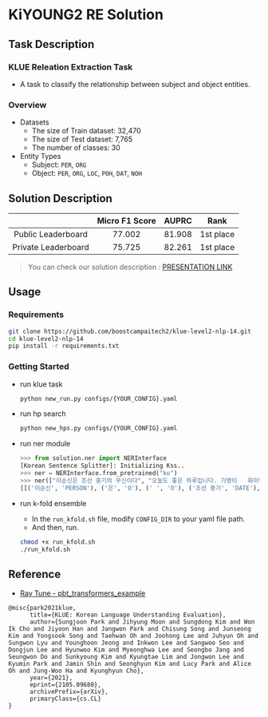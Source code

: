 # KiYOUNG2 RE Solution

## Task Description

### KLUE Releation Extraction Task

* A task to classify the relationship between subject and object entities.

### Overview

* Datasets
  * The size of Train dataset: 32,470
  * The size of Test dataset: 7,765
  * The number of classes: 30
* Entity Types
  * Subject: `PER`, `ORG`
  * Object:  `PER`, `ORG`, `LOC`, `POH`, `DAT`, `NOH`

## Solution Description

|                     | Micro F1 Score | AUPRC  | Rank      |
| :-----------------: | :------------: | :----: | :-------: |
| Public Leaderboard  | 77.002         | 81.908 | 1st place |
| Private Leaderboard | 75.725         | 82.261 | 1st place |

> You can check our solution description : [PRESENTATION LINK](https://github.com/jinmang2/boostcamp_ai_tech_2/blob/main/assets/ppt/klue_re.pdf)

## Usage

### Requirements

```bash
git clone https://github.com/boostcampaitech2/klue-level2-nlp-14.git
cd klue-level2-nlp-14
pip install -r requirements.txt
```

### Getting Started

- run klue task

  ```bash
  python new_run.py configs/{YOUR_CONFIG}.yaml
  ```

- run hp search

  ```bash
  python new_hps.py configs/{YOUR_CONFIG}.yaml
  ```

- run ner module

  ```python
  >>> from solution.ner import NERInterface
  [Korean Sentence Splitter]: Initializing Kss..
  >>> ner = NERInterface.from_pretrained("ko")
  >>> ner(["이순신은 조선 중기의 무신이다", "오늘도 좋은 하루입니다. 기영이   화이팅입니다!"])
  [[('이순신', 'PERSON'), ('은', 'O'), (' ', 'O'), ('조선 중기', 'DATE'), ('의', 'O'), (' ', 'O'), ('무신', 'CIVILIZATION'), ('이다', 'O')], [('오늘', 'DATE'), ('도', 'O'), (' ', 'O'), ('좋은', 'O'), (' ', 'O'), ('하루', 'DATE'), ('입니다.', 'O'), (' ', 'O'), ('기영', 'PERSON'), ('이', 'O'), (' ', 'O'), ('화이팅입니다!', 'O')]]
  ```

- run k-fold ensemble
  - In the `run_kfold.sh` file, modify `CONFIG_DIR` to your yaml file path.
  - And then, run.
  
  ```bash
  chmod +x run_kfold.sh
  ./run_kfold.sh
  ```


## Reference
- [Ray Tune - pbt_transformers_example](https://docs.ray.io/en/master/tune/examples/pbt_transformers.html)

```
@misc{park2021klue,
      title={KLUE: Korean Language Understanding Evaluation},
      author={Sungjoon Park and Jihyung Moon and Sungdong Kim and Won Ik Cho and Jiyoon Han and Jangwon Park and Chisung Song and Junseong Kim and Yongsook Song and Taehwan Oh and Joohong Lee and Juhyun Oh and Sungwon Lyu and Younghoon Jeong and Inkwon Lee and Sangwoo Seo and Dongjun Lee and Hyunwoo Kim and Myeonghwa Lee and Seongbo Jang and Seungwon Do and Sunkyoung Kim and Kyungtae Lim and Jongwon Lee and Kyumin Park and Jamin Shin and Seonghyun Kim and Lucy Park and Alice Oh and Jung-Woo Ha and Kyunghyun Cho},
      year={2021},
      eprint={2105.09680},
      archivePrefix={arXiv},
      primaryClass={cs.CL}
}
```
